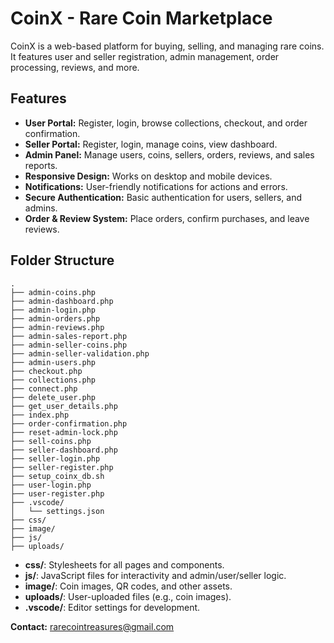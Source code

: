 # CoinX - Rare Coin Marketplace

CoinX is a web-based platform for buying, selling, and managing rare coins. It features user and seller registration, admin management, order processing, reviews, and more.

## Features

- **User Portal:** Register, login, browse collections, checkout, and order confirmation.
- **Seller Portal:** Register, login, manage coins, view dashboard.
- **Admin Panel:** Manage users, coins, sellers, orders, reviews, and sales reports.
- **Responsive Design:** Works on desktop and mobile devices.
- **Notifications:** User-friendly notifications for actions and errors.
- **Secure Authentication:** Basic authentication for users, sellers, and admins.
- **Order & Review System:** Place orders, confirm purchases, and leave reviews.

## Folder Structure

```
.
├── admin-coins.php
├── admin-dashboard.php
├── admin-login.php
├── admin-orders.php
├── admin-reviews.php
├── admin-sales-report.php
├── admin-seller-coins.php
├── admin-seller-validation.php
├── admin-users.php
├── checkout.php
├── collections.php
├── connect.php
├── delete_user.php
├── get_user_details.php
├── index.php
├── order-confirmation.php
├── reset-admin-lock.php
├── sell-coins.php
├── seller-dashboard.php
├── seller-login.php
├── seller-register.php
├── setup_coinx_db.sh
├── user-login.php
├── user-register.php
├── .vscode/
│   └── settings.json
├── css/
├── image/
├── js/
├── uploads/
```

- **css/**: Stylesheets for all pages and components.
- **js/**: JavaScript files for interactivity and admin/user/seller logic.
- **image/**: Coin images, QR codes, and other assets.
- **uploads/**: User-uploaded files (e.g., coin images).
- **.vscode/**: Editor settings for development.

**Contact:** rarecointreasures@gmail.com
